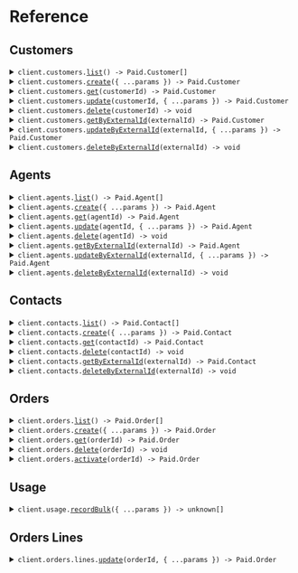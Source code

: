 # Reference

## Customers

<details><summary><code>client.customers.<a href="/src/api/resources/customers/client/Client.ts">list</a>() -> Paid.Customer[]</code></summary>
<dl>
<dd>

#### 🔌 Usage

<dl>
<dd>

<dl>
<dd>

```typescript
await client.customers.list();
```

</dd>
</dl>
</dd>
</dl>

#### ⚙️ Parameters

<dl>
<dd>

<dl>
<dd>

**requestOptions:** `Customers.RequestOptions`

</dd>
</dl>
</dd>
</dl>

</dd>
</dl>
</details>

<details><summary><code>client.customers.<a href="/src/api/resources/customers/client/Client.ts">create</a>({ ...params }) -> Paid.Customer</code></summary>
<dl>
<dd>

#### 🔌 Usage

<dl>
<dd>

<dl>
<dd>

```typescript
await client.customers.create({
    name: "name",
});
```

</dd>
</dl>
</dd>
</dl>

#### ⚙️ Parameters

<dl>
<dd>

<dl>
<dd>

**request:** `Paid.CustomerCreate`

</dd>
</dl>

<dl>
<dd>

**requestOptions:** `Customers.RequestOptions`

</dd>
</dl>
</dd>
</dl>

</dd>
</dl>
</details>

<details><summary><code>client.customers.<a href="/src/api/resources/customers/client/Client.ts">get</a>(customerId) -> Paid.Customer</code></summary>
<dl>
<dd>

#### 🔌 Usage

<dl>
<dd>

<dl>
<dd>

```typescript
await client.customers.get("customerId");
```

</dd>
</dl>
</dd>
</dl>

#### ⚙️ Parameters

<dl>
<dd>

<dl>
<dd>

**customerId:** `string`

</dd>
</dl>

<dl>
<dd>

**requestOptions:** `Customers.RequestOptions`

</dd>
</dl>
</dd>
</dl>

</dd>
</dl>
</details>

<details><summary><code>client.customers.<a href="/src/api/resources/customers/client/Client.ts">update</a>(customerId, { ...params }) -> Paid.Customer</code></summary>
<dl>
<dd>

#### 🔌 Usage

<dl>
<dd>

<dl>
<dd>

```typescript
await client.customers.update("customerId", {});
```

</dd>
</dl>
</dd>
</dl>

#### ⚙️ Parameters

<dl>
<dd>

<dl>
<dd>

**customerId:** `string`

</dd>
</dl>

<dl>
<dd>

**request:** `Paid.CustomerUpdate`

</dd>
</dl>

<dl>
<dd>

**requestOptions:** `Customers.RequestOptions`

</dd>
</dl>
</dd>
</dl>

</dd>
</dl>
</details>

<details><summary><code>client.customers.<a href="/src/api/resources/customers/client/Client.ts">delete</a>(customerId) -> void</code></summary>
<dl>
<dd>

#### 🔌 Usage

<dl>
<dd>

<dl>
<dd>

```typescript
await client.customers.delete("customerId");
```

</dd>
</dl>
</dd>
</dl>

#### ⚙️ Parameters

<dl>
<dd>

<dl>
<dd>

**customerId:** `string`

</dd>
</dl>

<dl>
<dd>

**requestOptions:** `Customers.RequestOptions`

</dd>
</dl>
</dd>
</dl>

</dd>
</dl>
</details>

<details><summary><code>client.customers.<a href="/src/api/resources/customers/client/Client.ts">getByExternalId</a>(externalId) -> Paid.Customer</code></summary>
<dl>
<dd>

#### 🔌 Usage

<dl>
<dd>

<dl>
<dd>

```typescript
await client.customers.getByExternalId("externalId");
```

</dd>
</dl>
</dd>
</dl>

#### ⚙️ Parameters

<dl>
<dd>

<dl>
<dd>

**externalId:** `string`

</dd>
</dl>

<dl>
<dd>

**requestOptions:** `Customers.RequestOptions`

</dd>
</dl>
</dd>
</dl>

</dd>
</dl>
</details>

<details><summary><code>client.customers.<a href="/src/api/resources/customers/client/Client.ts">updateByExternalId</a>(externalId, { ...params }) -> Paid.Customer</code></summary>
<dl>
<dd>

#### 🔌 Usage

<dl>
<dd>

<dl>
<dd>

```typescript
await client.customers.updateByExternalId("externalId", {});
```

</dd>
</dl>
</dd>
</dl>

#### ⚙️ Parameters

<dl>
<dd>

<dl>
<dd>

**externalId:** `string`

</dd>
</dl>

<dl>
<dd>

**request:** `Paid.CustomerUpdate`

</dd>
</dl>

<dl>
<dd>

**requestOptions:** `Customers.RequestOptions`

</dd>
</dl>
</dd>
</dl>

</dd>
</dl>
</details>

<details><summary><code>client.customers.<a href="/src/api/resources/customers/client/Client.ts">deleteByExternalId</a>(externalId) -> void</code></summary>
<dl>
<dd>

#### 🔌 Usage

<dl>
<dd>

<dl>
<dd>

```typescript
await client.customers.deleteByExternalId("externalId");
```

</dd>
</dl>
</dd>
</dl>

#### ⚙️ Parameters

<dl>
<dd>

<dl>
<dd>

**externalId:** `string`

</dd>
</dl>

<dl>
<dd>

**requestOptions:** `Customers.RequestOptions`

</dd>
</dl>
</dd>
</dl>

</dd>
</dl>
</details>

## Agents

<details><summary><code>client.agents.<a href="/src/api/resources/agents/client/Client.ts">list</a>() -> Paid.Agent[]</code></summary>
<dl>
<dd>

#### 🔌 Usage

<dl>
<dd>

<dl>
<dd>

```typescript
await client.agents.list();
```

</dd>
</dl>
</dd>
</dl>

#### ⚙️ Parameters

<dl>
<dd>

<dl>
<dd>

**requestOptions:** `Agents.RequestOptions`

</dd>
</dl>
</dd>
</dl>

</dd>
</dl>
</details>

<details><summary><code>client.agents.<a href="/src/api/resources/agents/client/Client.ts">create</a>({ ...params }) -> Paid.Agent</code></summary>
<dl>
<dd>

#### 🔌 Usage

<dl>
<dd>

<dl>
<dd>

```typescript
await client.agents.create({
    name: "name",
    description: "description",
});
```

</dd>
</dl>
</dd>
</dl>

#### ⚙️ Parameters

<dl>
<dd>

<dl>
<dd>

**request:** `Paid.AgentCreate`

</dd>
</dl>

<dl>
<dd>

**requestOptions:** `Agents.RequestOptions`

</dd>
</dl>
</dd>
</dl>

</dd>
</dl>
</details>

<details><summary><code>client.agents.<a href="/src/api/resources/agents/client/Client.ts">get</a>(agentId) -> Paid.Agent</code></summary>
<dl>
<dd>

#### 🔌 Usage

<dl>
<dd>

<dl>
<dd>

```typescript
await client.agents.get("agentId");
```

</dd>
</dl>
</dd>
</dl>

#### ⚙️ Parameters

<dl>
<dd>

<dl>
<dd>

**agentId:** `string`

</dd>
</dl>

<dl>
<dd>

**requestOptions:** `Agents.RequestOptions`

</dd>
</dl>
</dd>
</dl>

</dd>
</dl>
</details>

<details><summary><code>client.agents.<a href="/src/api/resources/agents/client/Client.ts">update</a>(agentId, { ...params }) -> Paid.Agent</code></summary>
<dl>
<dd>

#### 🔌 Usage

<dl>
<dd>

<dl>
<dd>

```typescript
await client.agents.update("agentId", {});
```

</dd>
</dl>
</dd>
</dl>

#### ⚙️ Parameters

<dl>
<dd>

<dl>
<dd>

**agentId:** `string`

</dd>
</dl>

<dl>
<dd>

**request:** `Paid.AgentUpdate`

</dd>
</dl>

<dl>
<dd>

**requestOptions:** `Agents.RequestOptions`

</dd>
</dl>
</dd>
</dl>

</dd>
</dl>
</details>

<details><summary><code>client.agents.<a href="/src/api/resources/agents/client/Client.ts">delete</a>(agentId) -> void</code></summary>
<dl>
<dd>

#### 🔌 Usage

<dl>
<dd>

<dl>
<dd>

```typescript
await client.agents.delete("agentId");
```

</dd>
</dl>
</dd>
</dl>

#### ⚙️ Parameters

<dl>
<dd>

<dl>
<dd>

**agentId:** `string`

</dd>
</dl>

<dl>
<dd>

**requestOptions:** `Agents.RequestOptions`

</dd>
</dl>
</dd>
</dl>

</dd>
</dl>
</details>

<details><summary><code>client.agents.<a href="/src/api/resources/agents/client/Client.ts">getByExternalId</a>(externalId) -> Paid.Agent</code></summary>
<dl>
<dd>

#### 🔌 Usage

<dl>
<dd>

<dl>
<dd>

```typescript
await client.agents.getByExternalId("externalId");
```

</dd>
</dl>
</dd>
</dl>

#### ⚙️ Parameters

<dl>
<dd>

<dl>
<dd>

**externalId:** `string`

</dd>
</dl>

<dl>
<dd>

**requestOptions:** `Agents.RequestOptions`

</dd>
</dl>
</dd>
</dl>

</dd>
</dl>
</details>

<details><summary><code>client.agents.<a href="/src/api/resources/agents/client/Client.ts">updateByExternalId</a>(externalId, { ...params }) -> Paid.Agent</code></summary>
<dl>
<dd>

#### 🔌 Usage

<dl>
<dd>

<dl>
<dd>

```typescript
await client.agents.updateByExternalId("externalId", {});
```

</dd>
</dl>
</dd>
</dl>

#### ⚙️ Parameters

<dl>
<dd>

<dl>
<dd>

**externalId:** `string`

</dd>
</dl>

<dl>
<dd>

**request:** `Paid.AgentUpdate`

</dd>
</dl>

<dl>
<dd>

**requestOptions:** `Agents.RequestOptions`

</dd>
</dl>
</dd>
</dl>

</dd>
</dl>
</details>

<details><summary><code>client.agents.<a href="/src/api/resources/agents/client/Client.ts">deleteByExternalId</a>(externalId) -> void</code></summary>
<dl>
<dd>

#### 🔌 Usage

<dl>
<dd>

<dl>
<dd>

```typescript
await client.agents.deleteByExternalId("externalId");
```

</dd>
</dl>
</dd>
</dl>

#### ⚙️ Parameters

<dl>
<dd>

<dl>
<dd>

**externalId:** `string`

</dd>
</dl>

<dl>
<dd>

**requestOptions:** `Agents.RequestOptions`

</dd>
</dl>
</dd>
</dl>

</dd>
</dl>
</details>

## Contacts

<details><summary><code>client.contacts.<a href="/src/api/resources/contacts/client/Client.ts">list</a>() -> Paid.Contact[]</code></summary>
<dl>
<dd>

#### 🔌 Usage

<dl>
<dd>

<dl>
<dd>

```typescript
await client.contacts.list();
```

</dd>
</dl>
</dd>
</dl>

#### ⚙️ Parameters

<dl>
<dd>

<dl>
<dd>

**requestOptions:** `Contacts.RequestOptions`

</dd>
</dl>
</dd>
</dl>

</dd>
</dl>
</details>

<details><summary><code>client.contacts.<a href="/src/api/resources/contacts/client/Client.ts">create</a>({ ...params }) -> Paid.Contact</code></summary>
<dl>
<dd>

#### 🔌 Usage

<dl>
<dd>

<dl>
<dd>

```typescript
await client.contacts.create({
    salutation: "Mr.",
    firstName: "firstName",
    lastName: "lastName",
    email: "email",
    billingStreet: "billingStreet",
    billingCity: "billingCity",
    billingCountry: "billingCountry",
    billingPostalCode: "billingPostalCode",
});
```

</dd>
</dl>
</dd>
</dl>

#### ⚙️ Parameters

<dl>
<dd>

<dl>
<dd>

**request:** `Paid.ContactCreate`

</dd>
</dl>

<dl>
<dd>

**requestOptions:** `Contacts.RequestOptions`

</dd>
</dl>
</dd>
</dl>

</dd>
</dl>
</details>

<details><summary><code>client.contacts.<a href="/src/api/resources/contacts/client/Client.ts">get</a>(contactId) -> Paid.Contact</code></summary>
<dl>
<dd>

#### 🔌 Usage

<dl>
<dd>

<dl>
<dd>

```typescript
await client.contacts.get("contactId");
```

</dd>
</dl>
</dd>
</dl>

#### ⚙️ Parameters

<dl>
<dd>

<dl>
<dd>

**contactId:** `string`

</dd>
</dl>

<dl>
<dd>

**requestOptions:** `Contacts.RequestOptions`

</dd>
</dl>
</dd>
</dl>

</dd>
</dl>
</details>

<details><summary><code>client.contacts.<a href="/src/api/resources/contacts/client/Client.ts">delete</a>(contactId) -> void</code></summary>
<dl>
<dd>

#### 🔌 Usage

<dl>
<dd>

<dl>
<dd>

```typescript
await client.contacts.delete("contactId");
```

</dd>
</dl>
</dd>
</dl>

#### ⚙️ Parameters

<dl>
<dd>

<dl>
<dd>

**contactId:** `string`

</dd>
</dl>

<dl>
<dd>

**requestOptions:** `Contacts.RequestOptions`

</dd>
</dl>
</dd>
</dl>

</dd>
</dl>
</details>

<details><summary><code>client.contacts.<a href="/src/api/resources/contacts/client/Client.ts">getByExternalId</a>(externalId) -> Paid.Contact</code></summary>
<dl>
<dd>

#### 🔌 Usage

<dl>
<dd>

<dl>
<dd>

```typescript
await client.contacts.getByExternalId("externalId");
```

</dd>
</dl>
</dd>
</dl>

#### ⚙️ Parameters

<dl>
<dd>

<dl>
<dd>

**externalId:** `string`

</dd>
</dl>

<dl>
<dd>

**requestOptions:** `Contacts.RequestOptions`

</dd>
</dl>
</dd>
</dl>

</dd>
</dl>
</details>

<details><summary><code>client.contacts.<a href="/src/api/resources/contacts/client/Client.ts">deleteByExternalId</a>(externalId) -> void</code></summary>
<dl>
<dd>

#### 🔌 Usage

<dl>
<dd>

<dl>
<dd>

```typescript
await client.contacts.deleteByExternalId("externalId");
```

</dd>
</dl>
</dd>
</dl>

#### ⚙️ Parameters

<dl>
<dd>

<dl>
<dd>

**externalId:** `string`

</dd>
</dl>

<dl>
<dd>

**requestOptions:** `Contacts.RequestOptions`

</dd>
</dl>
</dd>
</dl>

</dd>
</dl>
</details>

## Orders

<details><summary><code>client.orders.<a href="/src/api/resources/orders/client/Client.ts">list</a>() -> Paid.Order[]</code></summary>
<dl>
<dd>

#### 🔌 Usage

<dl>
<dd>

<dl>
<dd>

```typescript
await client.orders.list();
```

</dd>
</dl>
</dd>
</dl>

#### ⚙️ Parameters

<dl>
<dd>

<dl>
<dd>

**requestOptions:** `Orders.RequestOptions`

</dd>
</dl>
</dd>
</dl>

</dd>
</dl>
</details>

<details><summary><code>client.orders.<a href="/src/api/resources/orders/client/Client.ts">create</a>({ ...params }) -> Paid.Order</code></summary>
<dl>
<dd>

#### 🔌 Usage

<dl>
<dd>

<dl>
<dd>

```typescript
await client.orders.create({
    customerId: "customerId",
    billingContactId: "billingContactId",
    name: "name",
    startDate: "startDate",
    currency: "currency",
});
```

</dd>
</dl>
</dd>
</dl>

#### ⚙️ Parameters

<dl>
<dd>

<dl>
<dd>

**request:** `Paid.OrderCreate`

</dd>
</dl>

<dl>
<dd>

**requestOptions:** `Orders.RequestOptions`

</dd>
</dl>
</dd>
</dl>

</dd>
</dl>
</details>

<details><summary><code>client.orders.<a href="/src/api/resources/orders/client/Client.ts">get</a>(orderId) -> Paid.Order</code></summary>
<dl>
<dd>

#### 🔌 Usage

<dl>
<dd>

<dl>
<dd>

```typescript
await client.orders.get("orderId");
```

</dd>
</dl>
</dd>
</dl>

#### ⚙️ Parameters

<dl>
<dd>

<dl>
<dd>

**orderId:** `string`

</dd>
</dl>

<dl>
<dd>

**requestOptions:** `Orders.RequestOptions`

</dd>
</dl>
</dd>
</dl>

</dd>
</dl>
</details>

<details><summary><code>client.orders.<a href="/src/api/resources/orders/client/Client.ts">delete</a>(orderId) -> void</code></summary>
<dl>
<dd>

#### 🔌 Usage

<dl>
<dd>

<dl>
<dd>

```typescript
await client.orders.delete("orderId");
```

</dd>
</dl>
</dd>
</dl>

#### ⚙️ Parameters

<dl>
<dd>

<dl>
<dd>

**orderId:** `string`

</dd>
</dl>

<dl>
<dd>

**requestOptions:** `Orders.RequestOptions`

</dd>
</dl>
</dd>
</dl>

</dd>
</dl>
</details>

<details><summary><code>client.orders.<a href="/src/api/resources/orders/client/Client.ts">activate</a>(orderId) -> Paid.Order</code></summary>
<dl>
<dd>

#### 🔌 Usage

<dl>
<dd>

<dl>
<dd>

```typescript
await client.orders.activate("orderId");
```

</dd>
</dl>
</dd>
</dl>

#### ⚙️ Parameters

<dl>
<dd>

<dl>
<dd>

**orderId:** `string`

</dd>
</dl>

<dl>
<dd>

**requestOptions:** `Orders.RequestOptions`

</dd>
</dl>
</dd>
</dl>

</dd>
</dl>
</details>

## Usage

<details><summary><code>client.usage.<a href="/src/api/resources/usage/client/Client.ts">recordBulk</a>({ ...params }) -> unknown[]</code></summary>
<dl>
<dd>

#### 🔌 Usage

<dl>
<dd>

<dl>
<dd>

```typescript
await client.usage.recordBulk();
```

</dd>
</dl>
</dd>
</dl>

#### ⚙️ Parameters

<dl>
<dd>

<dl>
<dd>

**request:** `Paid.UsageRecordBulkRequest`

</dd>
</dl>

<dl>
<dd>

**requestOptions:** `Usage.RequestOptions`

</dd>
</dl>
</dd>
</dl>

</dd>
</dl>
</details>

## Orders Lines

<details><summary><code>client.orders.lines.<a href="/src/api/resources/orders/resources/lines/client/Client.ts">update</a>(orderId, { ...params }) -> Paid.Order</code></summary>
<dl>
<dd>

#### 🔌 Usage

<dl>
<dd>

<dl>
<dd>

```typescript
await client.orders.lines.update("orderId");
```

</dd>
</dl>
</dd>
</dl>

#### ⚙️ Parameters

<dl>
<dd>

<dl>
<dd>

**orderId:** `string`

</dd>
</dl>

<dl>
<dd>

**request:** `Paid.orders.LinesUpdateRequest`

</dd>
</dl>

<dl>
<dd>

**requestOptions:** `Lines.RequestOptions`

</dd>
</dl>
</dd>
</dl>

</dd>
</dl>
</details>
